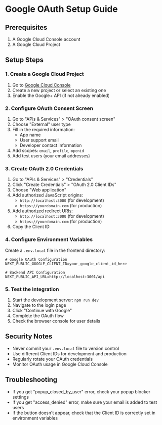 # Google OAuth Setup Guide

## Prerequisites
1. A Google Cloud Console account
2. A Google Cloud Project

## Setup Steps

### 1. Create a Google Cloud Project
1. Go to [Google Cloud Console](https://console.cloud.google.com/)
2. Create a new project or select an existing one
3. Enable the Google+ API (if not already enabled)

### 2. Configure OAuth Consent Screen
1. Go to "APIs & Services" > "OAuth consent screen"
2. Choose "External" user type
3. Fill in the required information:
   - App name
   - User support email
   - Developer contact information
4. Add scopes: `email`, `profile`, `openid`
5. Add test users (your email addresses)

### 3. Create OAuth 2.0 Credentials
1. Go to "APIs & Services" > "Credentials"
2. Click "Create Credentials" > "OAuth 2.0 Client IDs"
3. Choose "Web application"
4. Add authorized JavaScript origins:
   - `http://localhost:3000` (for development)
   - `https://yourdomain.com` (for production)
5. Add authorized redirect URIs:
   - `http://localhost:3000` (for development)
   - `https://yourdomain.com` (for production)
6. Copy the Client ID

### 4. Configure Environment Variables
Create a `.env.local` file in the frontend directory:

```env
# Google OAuth Configuration
NEXT_PUBLIC_GOOGLE_CLIENT_ID=your_google_client_id_here

# Backend API Configuration
NEXT_PUBLIC_API_URL=http://localhost:3001/api
```

### 5. Test the Integration
1. Start the development server: `npm run dev`
2. Navigate to the login page
3. Click "Continue with Google"
4. Complete the OAuth flow
5. Check the browser console for user details

## Security Notes
- Never commit your `.env.local` file to version control
- Use different Client IDs for development and production
- Regularly rotate your OAuth credentials
- Monitor OAuth usage in Google Cloud Console

## Troubleshooting
- If you get "popup_closed_by_user" error, check your popup blocker settings
- If you get "access_denied" error, make sure your email is added to test users
- If the button doesn't appear, check that the Client ID is correctly set in environment variables
